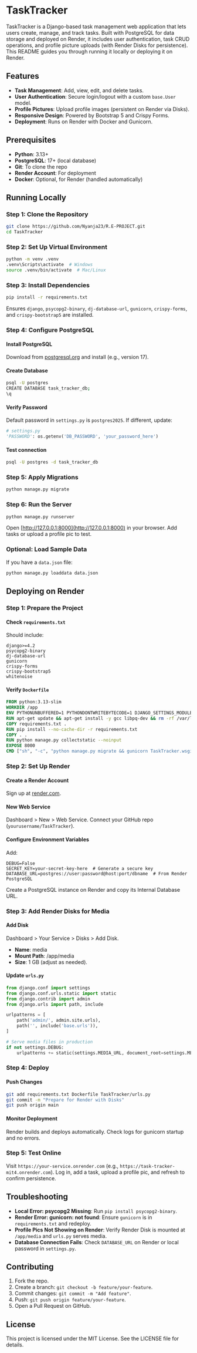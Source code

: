 
# TaskTracker

TaskTracker is a Django-based task management web application that lets users create, manage, and track tasks. Built with PostgreSQL for data storage and deployed on Render, it includes user authentication, task CRUD operations, and profile picture uploads (with Render Disks for persistence). This README guides you through running it locally or deploying it on Render.

## Features

- **Task Management**: Add, view, edit, and delete tasks.
- **User Authentication**: Secure login/logout with a custom `base.User` model.
- **Profile Pictures**: Upload profile images (persistent on Render via Disks).
- **Responsive Design**: Powered by Bootstrap 5 and Crispy Forms.
- **Deployment**: Runs on Render with Docker and Gunicorn.

## Prerequisites

- **Python**: 3.13+
- **PostgreSQL**: 17+ (local database)
- **Git**: To clone the repo
- **Render Account**: For deployment
- **Docker**: Optional, for Render (handled automatically)

## Running Locally

### Step 1: Clone the Repository

```bash
git clone https://github.com/Nyanja23/R.E-PROJECT.git
cd TaskTracker
```

### Step 2: Set Up Virtual Environment

```bash
python -m venv .venv
.venv\Scripts\activate  # Windows
source .venv/bin/activate  # Mac/Linux
```

### Step 3: Install Dependencies

```bash
pip install -r requirements.txt
```

Ensures `django`, `psycopg2-binary`, `dj-database-url`, `gunicorn`, `crispy-forms`, and `crispy-bootstrap5` are installed.

### Step 4: Configure PostgreSQL

#### Install PostgreSQL

Download from [postgresql.org](https://www.postgresql.org/) and install (e.g., version 17).

#### Create Database

```bash
psql -U postgres
CREATE DATABASE task_tracker_db;
\q
```

#### Verify Password

Default password in `settings.py` is `postgres2025`. If different, update:

```python
# settings.py
'PASSWORD': os.getenv('DB_PASSWORD', 'your_password_here')
```

#### Test connection

```bash
psql -U postgres -d task_tracker_db
```

### Step 5: Apply Migrations

```bash
python manage.py migrate
```

### Step 6: Run the Server

```bash
python manage.py runserver
```

Open [http://127.0.0.1:8000](http://127.0.0.1:8000) in your browser. Add tasks or upload a profile pic to test.

### Optional: Load Sample Data

If you have a `data.json` file:

```bash
python manage.py loaddata data.json
```

## Deploying on Render

### Step 1: Prepare the Project

#### Check `requirements.txt`

Should include:

```text
django>=4.2
psycopg2-binary
dj-database-url
gunicorn
crispy-forms
crispy-bootstrap5
whitenoise
```

#### Verify `Dockerfile`

```dockerfile
FROM python:3.13-slim
WORKDIR /app
ENV PYTHONUNBUFFERED=1 PYTHONDONTWRITEBYTECODE=1 DJANGO_SETTINGS_MODULE=TaskTracker.settings PORT=8000
RUN apt-get update && apt-get install -y gcc libpq-dev && rm -rf /var/lib/apt/lists/*
COPY requirements.txt .
RUN pip install --no-cache-dir -r requirements.txt
COPY . .
RUN python manage.py collectstatic --noinput
EXPOSE 8000
CMD ["sh", "-c", "python manage.py migrate && gunicorn TaskTracker.wsgi:application --bind 0.0.0.0:8000 --workers 2"]
```

### Step 2: Set Up Render

#### Create a Render Account

Sign up at [render.com](https://render.com).

#### New Web Service

Dashboard > New > Web Service. Connect your GitHub repo (`yourusername/TaskTracker`).

#### Configure Environment Variables

Add:

```text
DEBUG=False
SECRET_KEY=your-secret-key-here  # Generate a secure key
DATABASE_URL=postgres://user:password@host:port/dbname  # From Render PostgreSQL
```

Create a PostgreSQL instance on Render and copy its Internal Database URL.

### Step 3: Add Render Disks for Media

#### Add Disk

Dashboard > Your Service > Disks > Add Disk.

- **Name**: media
- **Mount Path**: /app/media
- **Size**: 1 GB (adjust as needed).

#### Update `urls.py`

```python
from django.conf import settings
from django.conf.urls.static import static
from django.contrib import admin
from django.urls import path, include

urlpatterns = [
    path('admin/', admin.site.urls),
    path('', include('base.urls')),
]

# Serve media files in production
if not settings.DEBUG:
    urlpatterns += static(settings.MEDIA_URL, document_root=settings.MEDIA_ROOT)
```

### Step 4: Deploy

#### Push Changes

```bash
git add requirements.txt Dockerfile TaskTracker/urls.py
git commit -m "Prepare for Render with Disks"
git push origin main
```

#### Monitor Deployment

Render builds and deploys automatically. Check logs for gunicorn startup and no errors.

### Step 5: Test Online

Visit `https://your-service.onrender.com` (e.g., `https://task-tracker-mit4.onrender.com`). Log in, add a task, upload a profile pic, and refresh to confirm persistence.

## Troubleshooting

- **Local Error: psycopg2 Missing**:
  Run `pip install psycopg2-binary`.
- **Render Error: gunicorn: not found**:
  Ensure `gunicorn` is in `requirements.txt` and redeploy.
- **Profile Pics Not Showing on Render**:
  Verify Render Disk is mounted at `/app/media` and `urls.py` serves media.
- **Database Connection Fails**:
  Check `DATABASE_URL` on Render or local password in `settings.py`.

## Contributing

1. Fork the repo.
2. Create a branch: `git checkout -b feature/your-feature`.
3. Commit changes: `git commit -m "Add feature"`.
4. Push: `git push origin feature/your-feature`.
5. Open a Pull Request on GitHub.

## License

This project is licensed under the MIT License. See the LICENSE file for details.
